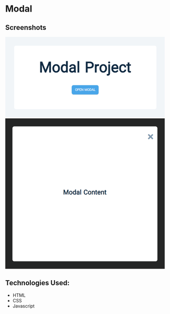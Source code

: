 # Modal

## Screenshots
![Screenshot](./screenshots/screenshot-1.png)
![Screenshot](./screenshots/screenshot-2.png)

## Technologies Used:
- HTML
- CSS
- Javascript
